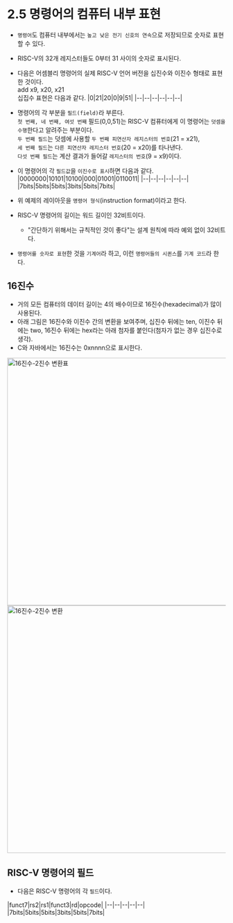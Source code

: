 # 2.5 명령어의 컴퓨터 내부 표현
- `명령어`도 컴퓨터 내부에서는 `높고 낮은 전기 신호의 연속`으로 저장되므로 숫자로 표현할 수 있다. 
- RISC-V의 32개 레지스터들도 0부터 31 사이의 숫자로 표시된다. <br />

- 다음은 어셈블리 명령어의 실제 RISC-V 언어 버전을 십진수와 이진수 형태로 표현한 것이다. <br />
add x9, x20, x21 <br />
십집수 표현은 다음과 같다.
|0|21|20|0|9|51|
|--|--|--|--|--|--|

- 명령어의 각 부분을 `필드(field)`라 부른다. <br />
`첫 번째, 네 번째, 여섯 번째` 필드(0,0,51)는 RISC-V 컴퓨터에게 이 명령어는 `덧셈을 수행`한다고 알려주는 부분이다. <br />
`두 번째 필드`는 덧셈에 사용할 `두 번째 피연산자 레지스터의 번호`(21 = x21), <br />
`세 번째 필드`는 `다른 피연산자 레지스터 번호`(20 = x20)를 타나낸다. <br />
`다섯 번째 필드`는 계산 결과가 들어갈 `레지스터의 번호`(9 = x9)이다.

- 이 명령어의 각 `필드값`을 `이진수로 표시`하면 다음과 같다.
|0000000|10101|10100|000|01001|0110011|
|--|--|--|--|--|--|
|7bits|5bits|5bits|3bits|5bits|7bits|

- 위 예제의 레이아웃을 `명령어 형식`(instruction format)이라고 한다.
- RISC-V 명령어의 길이는 워드 길이인 32비트이다.
    - "간단하기 위해서는 규칙적인 것이 좋다"는 설계 원칙에 따라 예외 없이 32비트다.
- `명령어를 숫자로 표현`한 것을 `기계어`라 하고, 이런 `명령어들의 시퀸스`를  `기계 코드`라 한다.

## 16진수
- 거의 모든 컴퓨터의 데이터 길이는 4의 배수이므로 16진수(hexadecimal)가 많이 사용된다. <br />
- 아래 그림은 16진수와 이진수 간의 변환을 보여주며, 십진수 뒤에는 ten, 이진수 뒤에는 two, 16진수 뒤에는 hex라는 아래 첨자를 붙인다(첨자가 없는 경우 십진수로 생각).
- C와 자바에서는 16진수는 0xnnnn으로 표시한다.

<img width="570" alt="16진수-2진수 변환표" src="https://user-images.githubusercontent.com/40673012/96657084-391ce700-137c-11eb-972d-eb771fac5e09.png">

<img width="570" alt="16진수-2진수 변환" src="https://user-images.githubusercontent.com/40673012/96657344-e98aeb00-137c-11eb-941f-356e67aa927b.png">

## RISC-V 명령어의 필드
- 다음은 RISC-V 명령어의 각 `필드`이다.

|funct7|rs2|rs1|funct3|rd|opcode|
|--|--|--|--|--|
|7bits|5bits|5bits|3bits|5bits|7bits|


